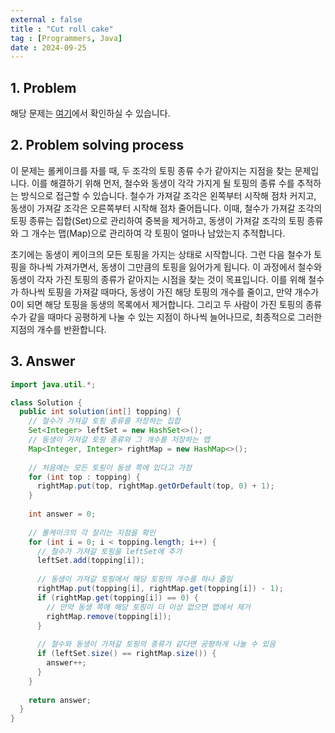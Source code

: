 ```yaml
---
external : false
title : "Cut roll cake"
tag : [Programmers, Java]
date : 2024-09-25
---
```


## 1. Problem

해당 문제는 [여기](https://school.programmers.co.kr/learn/courses/30/lessons/132265)에서 확인하실 수 있습니다.

## 2. Problem solving process

이 문제는 롤케이크를 자를 때, 두 조각의 토핑 종류 수가 같아지는 지점을 찾는 문제입니다. 이를 해결하기 위해 먼저, 철수와 동생이 각각 가지게 될 토핑의 종류 수를 추적하는 방식으로 접근할 수 있습니다. 철수가 가져갈 조각은 왼쪽부터 시작해 점차 커지고, 동생이 가져갈 조각은 오른쪽부터 시작해 점차 줄어듭니다. 이때, 철수가 가져갈 조각의 토핑 종류는 집합(Set)으로 관리하여 중복을 제거하고, 동생이 가져갈 조각의 토핑 종류와 그 개수는 맵(Map)으로 관리하여 각 토핑이 얼마나 남았는지 추적합니다.

초기에는 동생이 케이크의 모든 토핑을 가지는 상태로 시작합니다. 그런 다음 철수가 토핑을 하나씩 가져가면서, 동생이 그만큼의 토핑을 잃어가게 됩니다. 이 과정에서 철수와 동생이 각자 가진 토핑의 종류가 같아지는 시점을 찾는 것이 목표입니다. 이를 위해 철수가 하나씩 토핑을 가져갈 때마다, 동생이 가진 해당 토핑의 개수를 줄이고, 만약 개수가 0이 되면 해당 토핑을 동생의 목록에서 제거합니다. 그리고 두 사람이 가진 토핑의 종류 수가 같을 때마다 공평하게 나눌 수 있는 지점이 하나씩 늘어나므로, 최종적으로 그러한 지점의 개수를 반환합니다.

## 3. Answer

```java
import java.util.*;

class Solution {
  public int solution(int[] topping) {
    // 철수가 가져갈 토핑 종류를 저장하는 집합
    Set<Integer> leftSet = new HashSet<>();
    // 동생이 가져갈 토핑 종류와 그 개수를 저장하는 맵
    Map<Integer, Integer> rightMap = new HashMap<>();
    
    // 처음에는 모든 토핑이 동생 쪽에 있다고 가정
    for (int top : topping) {
      rightMap.put(top, rightMap.getOrDefault(top, 0) + 1);
    }
    
    int answer = 0;
    
    // 롤케이크의 각 잘리는 지점을 확인
    for (int i = 0; i < topping.length; i++) {
      // 철수가 가져갈 토핑을 leftSet에 추가
      leftSet.add(topping[i]);
      
      // 동생이 가져갈 토핑에서 해당 토핑의 개수를 하나 줄임
      rightMap.put(topping[i], rightMap.get(topping[i]) - 1);
      if (rightMap.get(topping[i]) == 0) {
        // 만약 동생 쪽에 해당 토핑이 더 이상 없으면 맵에서 제거
        rightMap.remove(topping[i]);
      }
      
      // 철수와 동생이 가져갈 토핑의 종류가 같다면 공평하게 나눌 수 있음
      if (leftSet.size() == rightMap.size()) {
        answer++;
      }
    }
    
    return answer;
  }
}
```
